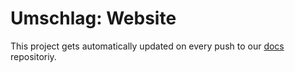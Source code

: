 # Umschlag: Website

This project gets automatically updated on every push to our
[docs](https://github.com/umschlag/umschlag-docs) repositoriy.
